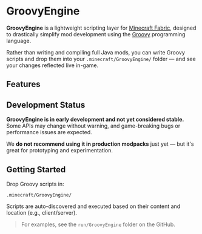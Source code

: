 # GroovyEngine

**GroovyEngine** is a lightweight scripting layer for [Minecraft Fabric](https://fabricmc.net/), designed to drastically simplify mod development using the [Groovy](https://groovy-lang.org/) programming language.

Rather than writing and compiling full Java mods, you can write Groovy scripts and drop them into your `.minecraft/GroovyEngine/` folder — and see your changes reflected live in-game.

## Features



## Development Status

**GroovyEngine is in early development and not yet considered stable.**  
Some APIs may change without warning, and game-breaking bugs or performance issues are expected.

We **do not recommend using it in production modpacks** just yet — but it's great for prototyping and experimentation.

## Getting Started

Drop Groovy scripts in:

`.minecraft/GroovyEngine/ `


Scripts are auto-discovered and executed based on their content and location (e.g., client/server).

> For examples, see the `run/GroovyEngine` folder on the GitHub.

